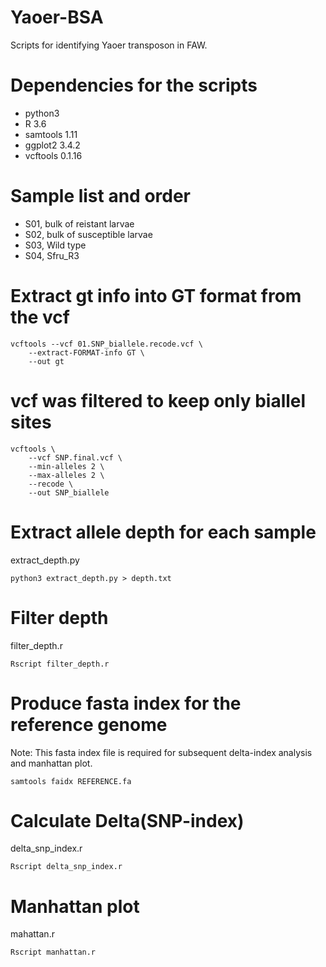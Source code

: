 # Yaoer-BSA
Scripts for identifying Yaoer transposon in FAW. 
# Dependencies for the scripts  
+ python3  
+ R 3.6
+ samtools 1.11  
+ ggplot2 3.4.2
+ vcftools 0.1.16

# Sample list and order  
+ S01, bulk of reistant larvae   
+ S02, bulk of susceptible larvae   
+ S03, Wild type  
+ S04, Sfru\_R3

# Extract gt info into GT format from the vcf  
	vcftools --vcf 01.SNP_biallele.recode.vcf \
		--extract-FORMAT-info GT \
		--out gt

# vcf was filtered to keep only biallel sites  
	vcftools \
	    --vcf SNP.final.vcf \
	    --min-alleles 2 \
	    --max-alleles 2 \
	    --recode \
	    --out SNP_biallele  

# Extract allele depth for each sample  
extract\_depth.py  

	python3 extract_depth.py > depth.txt

# Filter depth  
filter\_depth.r  

	Rscript filter_depth.r  

# Produce fasta index for the reference genome  
Note: This fasta index file is required for subsequent delta-index analysis and manhattan plot.  
  
	samtools faidx REFERENCE.fa  

# Calculate Delta(SNP-index)  
delta\_snp\_index.r  
  
  
	Rscript delta_snp_index.r  

# Manhattan plot  
mahattan.r  
  
	Rscript manhattan.r  


